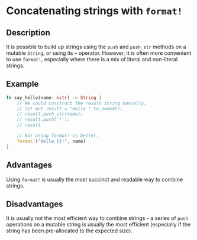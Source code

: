 # Concatenating strings with `format!`

## Description

It is possible to build up strings using the `push` and `push_str` methods on a
mutable `String`, or using its `+` operator. However, it is often more
convenient to use `format!`, especially where there is a mix of literal and
non-literal strings.

## Example

```rust
fn say_hello(name: &str) -> String {
    // We could construct the result string manually.
    // let mut result = "Hello ".to_owned();
    // result.push_str(name);
    // result.push('!');
    // result

    // But using format! is better.
    format!("Hello {}!", name)
}
```

## Advantages

Using `format!` is usually the most succinct and readable way to combine
strings.

## Disadvantages

It is usually not the most efficient way to combine strings - a series of `push`
operations on a mutable string is usually the most efficient (especially if the
string has been pre-allocated to the expected size).
